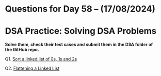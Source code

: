 # Questions for Day 58 – (17/08/2024)
# DSA Practice: Solving DSA Problems


**Solve them, check their test cases and submit them in the DSA folder of the GitHub repo.**

Q1. [Sort a linked list of 0s, 1s and 2s](https://www.geeksforgeeks.org/problems/given-a-linked-list-of-0s-1s-and-2s-sort-it/1)

Q2. [Flattening a Linked List](https://www.geeksforgeeks.org/problems/flattening-a-linked-list/1)
